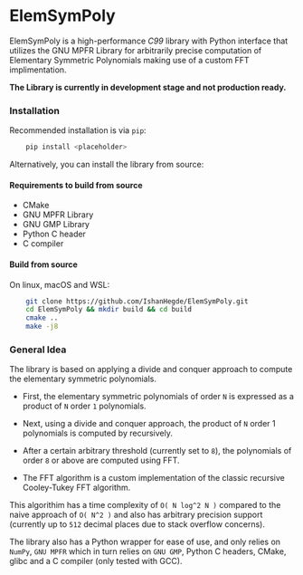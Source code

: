 # ElemSymPoly
ElemSymPoly is a high-performance *C99* library with Python interface that utilizes the GNU MPFR Library for
arbitrarily precise computation of Elementary Symmetric Polynomials making use of a custom FFT implimentation. 

**The Library is currently in development stage and not production ready.**

### Installation

Recommended installation is via `pip`:

```bash
    pip install <placeholder>
```

Alternatively, you can install the library from source:

#### Requirements to build from source

- CMake
- GNU MPFR Library
- GNU GMP Library
- Python C header
- C compiler

#### Build from source

On linux, macOS and WSL:
```bash
    git clone https://github.com/IshanHegde/ElemSymPoly.git
    cd ElemSymPoly && mkdir build && cd build
    cmake ..
    make -j8
```

### General Idea

The library is based on applying a divide and conquer approach to compute the elementary symmetric polynomials.

- First, the elementary symmetric polynomials of order `N` is expressed as a product of `N` order `1` polynomials. 

- Next, using a divide and conquer approach, the product of `N` order 1 polynomials is computed by recursively.

- After a certain arbitrary threshold (currently set to `8`), the polynomials of order `8` or above are computed using FFT.

- The FFT algorithm is a custom implementation of the classic recursive Cooley-Tukey FFT algorithm. 

This algorithim has a time complexity of `O( N log^2 N )` compared to the naive approach of `O( N^2 )` and also has
arbitrary precision support (currently up to `512` decimal places due to stack overflow concerns). 

The library also has a Python wrapper for ease of use, and only relies on `NumPy`, `GNU MPFR` which in turn relies on
`GNU GMP`, Python C headers, CMake, glibc and a C compiler (only tested with GCC). 